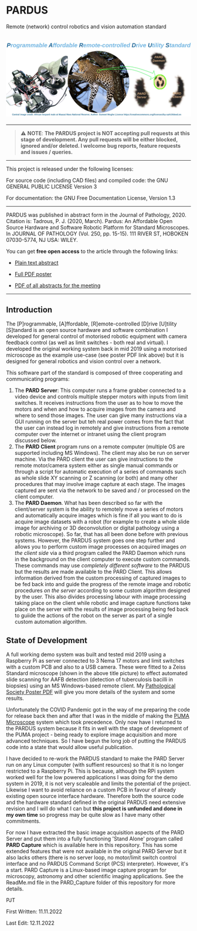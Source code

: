 # PARDUS
Remote (network) control robotics and vision automation standard


![PARDUS Title](Images/PARD_Title.jpg)
---

----------------------- ------------------------------------
> :warning: **NOTE**: **The PARDUS project is NOT accepting pull requests at this stage of development. Any pull requests will be either blocked, ignored and/or deleted. I welcome bug reports, feature requests and issues / queries.**
----------------------------------------------------------------
This project is released under the following licenses:

For source code (including CAD files) and compiled code: the GNU GENERAL PUBLIC LICENSE Version 3
 
For documentation: the GNU Free Documentation License, Version 1.3

---
PARDUS was published in abstract form in the Journal of Pathology, 2020. Citation is: Tadrous, P. J. (2020, March). Pardus: An Affordable Open Source Hardware and Software Robotic Platform for Standard Microscopes. In JOURNAL OF PATHOLOGY (Vol. 250, pp. 15-15). 111 RIVER ST, HOBOKEN 07030-5774, NJ USA: WILEY.

You can get **free open access** to the article through the following links:
 
 * [Plain text abstract](docs/PARD_Abstract.md)
 
 * [Full PDF poster](docs/PARD_Poster.pdf)
 
 * [PDF of all abstracts for the meeting](https://www.pathsoc.org/_userfiles/pages/files/meetings/archive/WM2020AbsFile.pdf)
 
---
                       
Introduction
------------
The [P]rogrammable, [A]ffordable, [R]emote-controlled [D]rive [U]tility [S]tandard is an open source hardware and software combination I developed for general control of motorised robotic equipment with camera feedback control (as well as limit switches - both real and virtual). I developed the original working system back in mid 2019 using a motorised microscope as the example use-case (see poster PDF link above) but it is designed for general robotics and vision control over a network.

This software part of the standard is composed of three cooperating and communicating programs:

1. The **PARD Server**: This computer runs a frame grabber connected to a video device and controls multiple stepper motors with inputs from limit switches. It receives instructions from the user as to how to move the motors and when and how to acquire images from the camera and where to send those images. The user can give many instructions via a GUI running on the server but teh real power comes from the fact that the user can instead log in remotely and give instructions from a remote computer over the internet or intranet using the client program discussed below.
2. The **PARD Client** program runs on a remote computer (multiple OS are supported including MS Windows). The client may also be run on server machine. Via the PARD client the user can give instructions to the remote motor/camera system either as single manual commands or through a script for automatic execution of a series of commands such as whole slide XY scanning or Z scanning (or both) and many other procedures that may involve image capture at each stage. The images captured are sent via the network to be saved and / or processed on the client computer.
3. The **PARD Daemon**. What has been described so far with the client/server system is the ability to remotely move a series of motors and automatically acquire images which is fine if all you want to do is acquire image datasets with a robot (for example to create a whole slide image for archiving or 3D deconvolution or digital pathology using a robotic microscope). So far, that has all been done before with previous systems. However, the PARDUS system goes one step further and allows you to perform custom image processes on acquired images *on the client side* via a third program called the PARD Daemon which runs in the background on the client computer to execute custom commands. These commands may use *completely different software* to the PARDUS but the results are made available to the PARD Client. This allows information derived from the custom processing of captured images to be fed back into and guide the progress of the remote image and robotic procedures *on the server* according to some custom algorithm designed by the user. This also divides processing labour with image processing taking place on the client while robotic and image capture functions take place on the server with the results of image processing being fed back to guiide the actions of the robot on the server as part of a single custom automation algorithm. 

State of Development
--------------------
A full working demo system was built and tested mid 2019 using a Raspberry Pi as server connected to 3 Nema 17 motors and limit switches with a custom PCB and also to a USB camera. These were fitted to a Zeiss Standard microscope (shown in the above title picture) to effect automated slide scanning for AAFB detection (detection of tuberculosis bacilli in biopsies) using an MS Windows-based remote client. My [Pathological Society Poster PDF](docs/PARD_Poster.pdf) will give you more details of the system and some results.

Unfortunately the COVID Pandemic got in the way of me preparing the code for release back then and after that I was in the middle of making the [PUMA Microscope](https://github.com/TadPath/PUMA) system which took precedence. Only now have I returned to the PARDUS system because it fits in well with the stage of development of the PUMA project - being ready to explore image acquisition and more advanced techniques. So I have begun the long job of putting the PARDUS code into a state that would allow useful publication.

I have decided to re-work the PARDUS standard to make the PARD Server run on any Linux computer (with suffient resources) so that it is no longer restricted to a Raspberry Pi. This is because, although the RPi system worked well for the low powered applications I was doing for the demo system in 2019, it is not very scaleable and limits the potential of the project. Likewise I want to avoid reliance on a custom PCB in favour of already existing open source interface hardware. Therefore both the source code and the hardware standard defined in the original PARDUS need extensive revision and I will do what I can but **this project is unfunded and done in my own time** so progress may be quite slow as I have many other commitments.

For now I have extracted the basic image acquisition aspects of the PARD Server and put them into a fully functioning 'Stand Alone' program called **PARD Capture** which is available here in this repository. This has some extended features that were not available in the original PARD Server but it also lacks others (there is no server loop, no motor/limit switch control interface and no PARDUS Command Script (PCS) interpreter). However, it's a start. PARD Capture is a Linux-based image capture program for microscopy, astronomy and other scientific imaging applications. See the ReadMe.md file in the PARD_Capture folder of this repository for more details.

PJT

First Written: 11.11.2022

Last Edit: 12.11.2022

